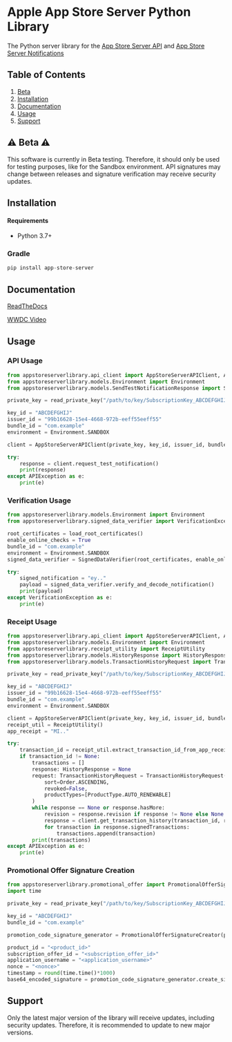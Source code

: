 # Apple App Store Server Python Library
The Python server library for the [App Store Server API](https://developer.apple.com/documentation/appstoreserverapi) and [App Store Server Notifications](https://developer.apple.com/documentation/appstoreservernotifications)

## Table of Contents
1. [Beta](#-beta-)
2. [Installation](#installation)
3. [Documentation](#documentation)
4. [Usage](#usage)
5. [Support](#support)

## ⚠️ Beta ⚠️

This software is currently in Beta testing. Therefore, it should only be used for testing purposes, like for the Sandbox environment. API signatures may change between releases and signature verification may receive security updates. 

## Installation

#### Requirements

- Python 3.7+

### Gradle
```groovy
pip install app-store-server
```

## Documentation

[ReadTheDocs](TODO)

[WWDC Video](https://developer.apple.com/videos/play/wwdc2023/10143/)
## Usage

### API Usage

```python
from appstoreserverlibrary.api_client import AppStoreServerAPIClient, APIException
from appstoreserverlibrary.models.Environment import Environment
from appstoreserverlibrary.models.SendTestNotificationResponse import SendTestNotificationResponse

private_key = read_private_key("/path/to/key/SubscriptionKey_ABCDEFGHIJ.p8") # Implemenation will vary

key_id = "ABCDEFGHIJ"
issuer_id = "99b16628-15e4-4668-972b-eeff55eeff55"
bundle_id = "com.example"
environment = Environment.SANDBOX

client = AppStoreServerAPIClient(private_key, key_id, issuer_id, bundle_id, environment)

try:    
    response = client.request_test_notification()
    print(response)
except APIException as e:
    print(e)
```

### Verification Usage

```python
from appstoreserverlibrary.models.Environment import Environment
from appstoreserverlibrary.signed_data_verifier import VerificationException, SignedDataVerifier

root_certificates = load_root_certificates()
enable_online_checks = True
bundle_id = "com.example"
environment = Environment.SANDBOX
signed_data_verifier = SignedDataVerifier(root_certificates, enable_online_checks, environment, bundle_id)

try:    
    signed_notification = "ey.."
    payload = signed_data_verifier.verify_and_decode_notification()
    print(payload)
except VerificationException as e:
    print(e)
```

### Receipt Usage

```python
from appstoreserverlibrary.api_client import AppStoreServerAPIClient, APIException
from appstoreserverlibrary.models.Environment import Environment
from appstoreserverlibrary.receipt_utility import ReceiptUtility
from appstoreserverlibrary.models.HistoryResponse import HistoryResponse
from appstoreserverlibrary.models.TransactionHistoryRequest import TransactionHistoryRequest, ProductType, Order

private_key = read_private_key("/path/to/key/SubscriptionKey_ABCDEFGHIJ.p8") # Implemenation will vary

key_id = "ABCDEFGHIJ"
issuer_id = "99b16628-15e4-4668-972b-eeff55eeff55"
bundle_id = "com.example"
environment = Environment.SANDBOX

client = AppStoreServerAPIClient(private_key, key_id, issuer_id, bundle_id, environment)
receipt_util = ReceiptUtility()
app_receipt = "MI.."

try:    
    transaction_id = receipt_util.extract_transaction_id_from_app_receipt(app_receipt)
    if transaction_id != None:
        transactions = []
        response: HistoryResponse = None
        request: TransactionHistoryRequest = TransactionHistoryRequest(
            sort=Order.ASCENDING,
            revoked=False,
            productTypes=[ProductType.AUTO_RENEWABLE]
        )
        while response == None or response.hasMore:
            revision = response.revision if response != None else None
            response = client.get_transaction_history(transaction_id, revision, request)
            for transaction in response.signedTransactions:
                transactions.append(transaction)
        print(transactions)
except APIException as e:
    print(e)

```

### Promotional Offer Signature Creation

```python
from appstoreserverlibrary.promotional_offer import PromotionalOfferSignatureCreator
import time

private_key = read_private_key("/path/to/key/SubscriptionKey_ABCDEFGHIJ.p8") # Implemenation will vary

key_id = "ABCDEFGHIJ"
bundle_id = "com.example"

promotion_code_signature_generator = PromotionalOfferSignatureCreator(private_key, key_id, bundle_id)

product_id = "<product_id>"
subscription_offer_id = "<subscription_offer_id>"
application_username = "<application_username>"
nonce = "<nonce>"
timestamp = round(time.time()*1000)
base64_encoded_signature = promotion_code_signature_generator.create_signature(product_id, subscription_offer_id, application_username, nonce, timestamp)
```

## Support

Only the latest major version of the library will receive updates, including security updates. Therefore, it is recommended to update to new major versions.
